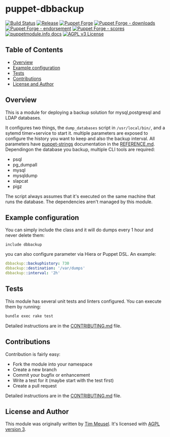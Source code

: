 # puppet-dbbackup
[![Build Status](https://github.com/voxpupuli/puppet-dbbackup/workflows/CI/badge.svg)](https://github.com/voxpupuli/puppet-dbbackup/actions?query=workflow%3ACI)
[![Release](https://github.com/voxpupuli/puppet-dbbackup/actions/workflows/release.yml/badge.svg)](https://github.com/voxpupuli/puppet-dbbackup/actions/workflows/release.yml)
[![Puppet Forge](https://img.shields.io/puppetforge/v/puppet/dbbackup.svg)](https://forge.puppetlabs.com/puppet/dbbackup)
[![Puppet Forge - downloads](https://img.shields.io/puppetforge/dt/puppet/dbbackup.svg)](https://forge.puppetlabs.com/puppet/dbbackup)
[![Puppet Forge - endorsement](https://img.shields.io/puppetforge/e/puppet/dbbackup.svg)](https://forge.puppetlabs.com/puppet/dbbackup)
[![Puppet Forge - scores](https://img.shields.io/puppetforge/f/puppet/dbbackup.svg)](https://forge.puppetlabs.com/puppet/dbbackup)
[![puppetmodule.info docs](http://www.puppetmodule.info/images/badge.png)](http://www.puppetmodule.info/m/puppet-dbbackup)
[![AGPL v3 License](https://img.shields.io/github/license/voxpupuli/puppet-dbbackup.svg)](LICENSE)

## Table of Contents

* [Overview](#overview)
* [Example configuration](#example-configuration)
* [Tests](#tests)
* [Contributions](#contributions)
* [License and Author](#license-and-author)

## Overview

This is a module for deploying a backup solution for mysql,postgresql and LDAP databases.

It configures two things, the `dump_databases` script in `/usr/local/bin/`, and
a sytemd timer+service to start it. multiple parameters are exposed to
configure the history you want to keep and also the backup interval. All
parameters have [puppet-strings](https://puppet.com/docs/puppet/latest/puppet_strings.html)
documentation in the [REFERENCE.md](REFERENCE.md). Dependingon the database you
backup, multiple CLI tools are required:

* psql
* pg_dumpall
* mysql
* mysqldump
* slapcat
* pigz

The script always assumes that it's executed on the same machine that runs the
database. The dependencies aren't managed by this module.

## Example configuration

You can simply include the class and it will do dumps every 1 hour and never
delete them:

```puppet
include dbbackup
```

you can also configure parameter via Hiera or Puppet DSL. An example:

```yaml
dbbackup::backuphistory: 730
dbbackup::destination: '/var/dumps'
dbbackup::interval: '2h'
```

## Tests

This module has several unit tests and linters configured. You can execute them
by running:

```sh
bundle exec rake test
```

Detailed instructions are in the [CONTRIBUTING.md](.github/CONTRIBUTING.md)
file.

## Contributions

Contribution is fairly easy:

* Fork the module into your namespace
* Create a new branch
* Commit your bugfix or enhancement
* Write a test for it (maybe start with the test first)
* Create a pull request

Detailed instructions are in the [CONTRIBUTING.md](.github/CONTRIBUTING.md)
file.

## License and Author

This module was originally written by [Tim Meusel](https://github.com/bastelfreak).
It's licensed with [AGPL version 3](LICENSE).
